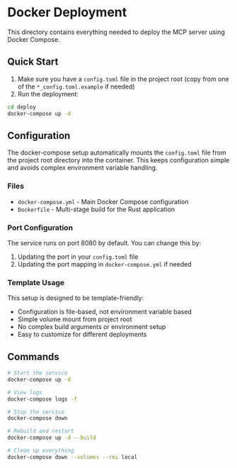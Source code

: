 # Docker Deployment

This directory contains everything needed to deploy the MCP server using Docker Compose.

## Quick Start

1. Make sure you have a `config.toml` file in the project root (copy from one of the `*_config.toml.example` if needed)
2. Run the deployment:

```bash
cd deploy
docker-compose up -d
```

## Configuration

The docker-compose setup automatically mounts the `config.toml` file from the project root directory into the container. This keeps configuration simple and avoids complex environment variable handling.

### Files

- `docker-compose.yml` - Main Docker Compose configuration
- `Dockerfile` - Multi-stage build for the Rust application

### Port Configuration

The service runs on port 8080 by default. You can change this by:

1. Updating the port in your `config.toml` file
2. Updating the port mapping in `docker-compose.yml` if needed

### Template Usage

This setup is designed to be template-friendly:

- Configuration is file-based, not environment variable based
- Simple volume mount from project root
- No complex build arguments or environment setup
- Easy to customize for different deployments

## Commands

```bash
# Start the service
docker-compose up -d

# View logs
docker-compose logs -f

# Stop the service
docker-compose down

# Rebuild and restart
docker-compose up -d --build

# Clean up everything
docker-compose down --volumes --rmi local
```
